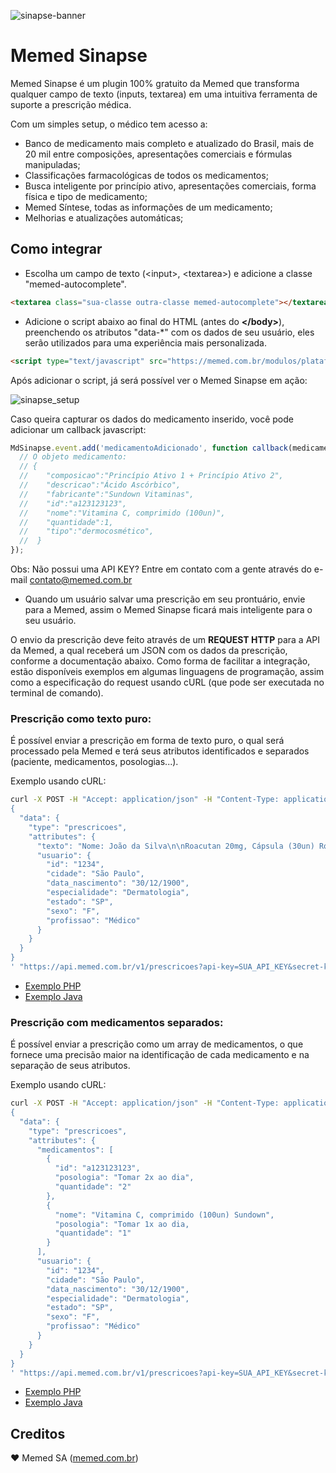 ![sinapse-banner](https://cloud.githubusercontent.com/assets/21063429/22148579/0c5618b8-def6-11e6-8fb1-d49c9e39c969.png)

# Memed Sinapse

Memed Sinapse é um plugin 100% gratuito da Memed que transforma qualquer campo de texto (inputs, textarea) em uma intuitiva ferramenta de suporte a prescrição médica.

Com um simples setup, o médico tem acesso a:
- Banco de medicamento mais completo e atualizado do Brasil, mais de 20 mil entre composições, apresentações comerciais e fórmulas manipuladas;
- Classificações farmacológicas de todos os medicamentos;
- Busca inteligente por princípio ativo, apresentações comerciais, forma física e tipo de medicamento;
- Memed Síntese, todas as informações de um medicamento;
- Melhorias e atualizações automáticas;


## Como integrar

- Escolha um campo de texto (\<input>, \<textarea>) e adicione a classe "memed-autocomplete".

```html
<textarea class="sua-classe outra-classe memed-autocomplete"></textarea>
```

- Adicione o script abaixo ao final do HTML (antes do **\</body>**), preenchendo os atributos "data-*" com os dados de seu usuário, eles serão utilizados para uma experiência mais personalizada.

```html
<script type="text/javascript" src="https://memed.com.br/modulos/plataforma.sinapse/build/sinapse.js" data-api-key="SUA_API_KEY" data-usuario="123" data-cidade="São Paulo" data-nascimento="30/12/1900" data-especialidade="Dermatologia" data-estado="SP" data-sexo="M" data-profissao="Médico"></script>
```

Após adicionar o script, já será possível ver o Memed Sinapse em ação:

![sinapse_setup](https://cloud.githubusercontent.com/assets/21063429/22165942/94636a5e-df45-11e6-8f52-21cd7d242275.gif)

Caso queira capturar os dados do medicamento inserido, você pode adicionar um callback javascript:

```javascript
MdSinapse.event.add('medicamentoAdicionado', function callback(medicamento) {
  // O objeto medicamento:
  // {
  //    "composicao":"Princípio Ativo 1 + Princípio Ativo 2",
  //    "descricao":"Ácido Ascórbico",
  //    "fabricante":"Sundown Vitaminas",
  //    "id":"a123123123",
  //    "nome":"Vitamina C, comprimido (100un)",
  //    "quantidade":1,
  //    "tipo":"dermocosmético",
  //  }
});
```

Obs: Não possui uma API KEY? Entre em contato com a gente através do e-mail [contato@memed.com.br](mailto:contato@memed.com.br)

- Quando um usuário salvar uma prescrição em seu prontuário, envie para a Memed, assim o Memed Sinapse ficará mais inteligente para o seu usuário.

O envio da prescrição deve feito através de um **REQUEST HTTP** para a API da Memed, a qual receberá um JSON com os dados da prescrição, conforme a documentação abaixo. Como forma de facilitar a integração, estão disponíveis exemplos em algumas linguagens de programação, assim como a especificação do request usando cURL (que pode ser executada no terminal de comando).

### Prescrição como texto puro:

É possível enviar a prescrição em forma de texto puro, o qual será processado pela Memed e terá seus atributos identificados e separados (paciente, medicamentos, posologias...).

Exemplo usando cURL:

```bash
curl -X POST -H "Accept: application/json" -H "Content-Type: application/json" -d '
{
  "data": {
    "type": "prescricoes",
    "attributes": {
      "texto": "Nome: João da Silva\n\nRoacutan 20mg, Cápsula (30un) Roche\nTomar 2x ao dia\n\nVitamina C, comprimido (100un) Sundown Vitaminas\nTomar 1x por semana",
      "usuario": {
    	"id": "1234",
    	"cidade": "São Paulo",
    	"data_nascimento": "30/12/1900",
    	"especialidade": "Dermatologia",
    	"estado": "SP",
    	"sexo": "F",
    	"profissao": "Médico"
      }
    }
  }
}
' "https://api.memed.com.br/v1/prescricoes?api-key=SUA_API_KEY&secret-key=SUA_SECRET_KEY"
```

- [Exemplo PHP](exemplos/envio-prescricao/php/texto-puro.php)
- [Exemplo Java](exemplos/envio-prescricao/java/src/br/com/memed/TextoPuro.java)

### Prescrição com medicamentos separados:

É possível enviar a prescrição como um array de medicamentos, o que fornece uma precisão maior na identificação de cada medicamento e na separação de seus atributos.

Exemplo usando cURL:

```bash
curl -X POST -H "Accept: application/json" -H "Content-Type: application/json" -d '
{
  "data": {
    "type": "prescricoes",
    "attributes": {
      "medicamentos": [
        {
          "id": "a123123123",
          "posologia": "Tomar 2x ao dia",
          "quantidade": "2"
        },
        {
          "nome": "Vitamina C, comprimido (100un) Sundown",
          "posologia": "Tomar 1x ao dia,
          "quantidade": "1"
        }
      ],
      "usuario": {
    	"id": "1234",
    	"cidade": "São Paulo",
    	"data_nascimento": "30/12/1900",
    	"especialidade": "Dermatologia",
    	"estado": "SP",
    	"sexo": "F",
    	"profissao": "Médico"
      }
    }
  }
}
' "https://api.memed.com.br/v1/prescricoes?api-key=SUA_API_KEY&secret-key=SUA_SECRET_KEY"
```

- [Exemplo PHP](exemplos/envio-prescricao/php/medicamentos-separados.php)
- [Exemplo Java](exemplos/envio-prescricao/java/src/br/com/memed/MedicamentosSeparados.java)

## Creditos

:heart: Memed SA ([memed.com.br](https://memed.com.br))
